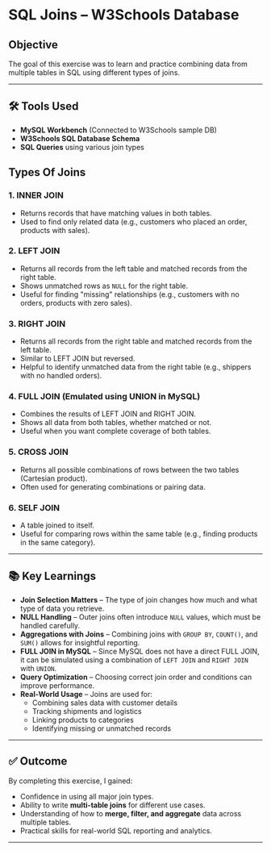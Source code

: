 # SQL Joins  – W3Schools Database

## Objective
The goal of this exercise was to learn and practice combining data from multiple tables in SQL using different types of joins. 

---

## 🛠 Tools Used
- **MySQL Workbench** (Connected to W3Schools sample DB)
- **W3Schools SQL Database Schema**
- **SQL Queries** using various join types


## Types Of Joins

### 1. INNER JOIN
- Returns records that have matching values in both tables.
- Used to find only related data (e.g., customers who placed an order, products with sales).

### 2. LEFT JOIN
- Returns all records from the left table and matched records from the right table.
- Shows unmatched rows as `NULL` for the right table.
- Useful for finding "missing" relationships (e.g., customers with no orders, products with zero sales).

### 3. RIGHT JOIN
- Returns all records from the right table and matched records from the left table.
- Similar to LEFT JOIN but reversed.
- Helpful to identify unmatched data from the right table (e.g., shippers with no handled orders).

### 4. FULL JOIN (Emulated using UNION in MySQL)
- Combines the results of LEFT JOIN and RIGHT JOIN.
- Shows all data from both tables, whether matched or not.
- Useful when you want complete coverage of both tables.

### 5. CROSS JOIN
- Returns all possible combinations of rows between the two tables (Cartesian product).
- Often used for generating combinations or pairing data.

### 6. SELF JOIN
- A table joined to itself.
- Useful for comparing rows within the same table (e.g., finding products in the same category).

---

## 📚 Key Learnings
- **Join Selection Matters** – The type of join changes how much and what type of data you retrieve.
- **NULL Handling** – Outer joins often introduce `NULL` values, which must be handled carefully.
- **Aggregations with Joins** – Combining joins with `GROUP BY`, `COUNT()`, and `SUM()` allows for insightful reporting.
- **FULL JOIN in MySQL** – Since MySQL does not have a direct FULL JOIN, it can be simulated using a combination of `LEFT JOIN` and `RIGHT JOIN` with `UNION`.
- **Query Optimization** – Choosing correct join order and conditions can improve performance.
- **Real-World Usage** – Joins are used for:
  - Combining sales data with customer details
  - Tracking shipments and logistics
  - Linking products to categories
  - Identifying missing or unmatched records

---

## ✅ Outcome
By completing this exercise, I gained:
- Confidence in using all major join types.
- Ability to write **multi-table joins** for different use cases.
- Understanding of how to **merge, filter, and aggregate** data across multiple tables.
- Practical skills for real-world SQL reporting and analytics.

---
